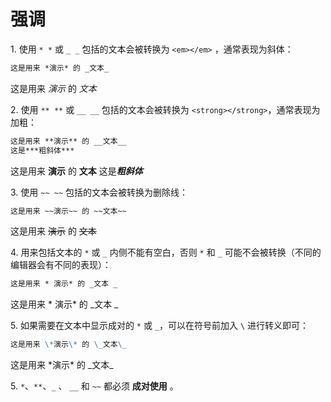 强调
====

1\. 使用 `* *` 或 `_ _` 包括的文本会被转换为 `<em></em>` ，通常表现为斜体：

```markdown
这是用来 *演示* 的 _文本_
```

这是用来 *演示* 的 _文本_

2\. 使用 `** **` 或 `__ __` 包括的文本会被转换为 `<strong></strong>`，通常表现为加粗：

```markdown
这是用来 **演示** 的 __文本__
这是***粗斜体***
```

这是用来 **演示** 的 __文本__
这是***粗斜体***

3\. 使用 `~~ ~~` 包括的文本会被转换为删除线：

```markdown
这是用来 ~~演示~~ 的 ~~文本~~
```

这是用来 ~~演示~~ 的 ~~文本~~

4\. 用来包括文本的 `*` 或 `_` 内侧不能有空白，否则 `*` 和 `_` 可能不会被转换（不同的编辑器会有不同的表现）：

```markdown
这是用来 * 演示* 的 _文本 _
```

这是用来 * 演示* 的 _文本 _

5\. 如果需要在文本中显示成对的 `*` 或 `_`，可以在符号前加入 `\` 进行转义即可：

```markdown
这是用来 \*演示\* 的 \_文本\_
```

这是用来 \*演示\* 的 \_文本\_

5\. `*`、`**`、`_` 、 `__` 和 `~~` 都必须 **成对使用** 。
